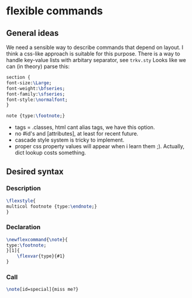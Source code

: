# flexible commands

## General ideas
We need a sensible way to describe commands that depend on layout.
I think a css-like approach is suitable for this purpose. There is a way
to handle key-value lists with arbitary separator, see `trkv.sty`
Looks like we can (in theory) parse this:

```tex
section {
font-size:\Large;
font-weight:\bfseries;
font-family:\sfseries;
font-style:\normalfont;
}

note {type:\footnote;}
```

* tags = .classes, html cant alias tags, we have this option.
* no #id's and [attributes], at least for recent future. 
* cascade style system is tricky to implement. 
* proper css property values will appear when i learn them ;).
  Actually, dict lookup costs something.

## Desired syntax

### Description
```tex
\flexstyle{
multicol footnote {type:\endnote;}
}
```

### Declaration
```tex
\newflexcommand{\note}{
type:\footnote;
}[1]{
    \flexvar{type}{#1}
}
```
### Call

```tex
\note[id=special]{miss me?}
```

